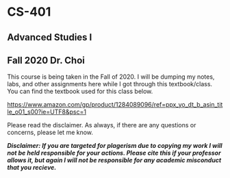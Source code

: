 # CS-401
## Advanced Studies I
## Fall 2020 Dr. Choi

This course is being taken in the Fall of 2020. I will be dumping my notes, labs, and other assignments here while I got through this textbook/class. You can find the textbook used for this class below. 

https://www.amazon.com/gp/product/1284089096/ref=ppx_yo_dt_b_asin_title_o01_s00?ie=UTF8&psc=1

Please read the disclaimer. As always, if there are any questions or concerns, please let me know. 

***Disclaimer: If you are targeted for plagerism due to copying my work I will not be held responsible for your actions. Please cite this if your professor allows it, but again I will not be responsible for any academic misconduct that you recieve.***
